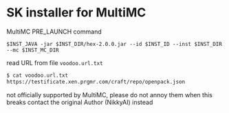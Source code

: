 # SK installer for MultiMC

MultiMC PRE_LAUNCH command

`$INST_JAVA -jar $INST_DIR/hex-2.0.0.jar --id $INST_ID --inst $INST_DIR --mc $INST_MC_DIR`

read URL from file `voodoo.url.txt`

```bash
$ cat voodoo.url.txt
https://testificate.xen.prgmr.com/craft/repo/openpack.json
```

not officially supported by MultiMC, please do not annoy them when this breaks
contact the original Author (NikkyAI) instead
